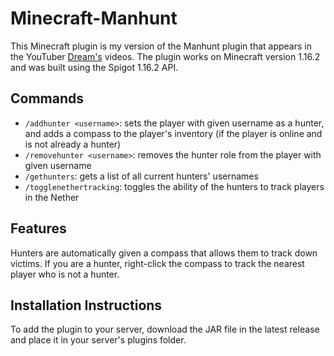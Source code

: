 # Minecraft-Manhunt

This Minecraft plugin is my version of the Manhunt plugin that appears in the YouTuber 
[Dream's](https://www.youtube.com/user/DreamTraps) videos. The plugin works on Minecraft 
version 1.16.2 and was built using the Spigot 1.16.2 API.

## Commands
- ```/addhunter <username>```: sets the player with given username as a hunter, and adds a compass 
to the player's inventory (if the player is online and is not already a hunter)
- ```/removehunter <username>```: removes the hunter role from the player with given username
- ```/gethunters```: gets a list of all current hunters' usernames
- ```/togglenethertracking```: toggles the ability of the hunters to track players in the Nether

## Features

Hunters are automatically given a compass that allows them to track down victims. If you are a hunter,
right-click the compass to track the nearest player who is not a hunter.

## Installation Instructions

To add the plugin to your server, download the JAR file in the latest release and place it in your
server's plugins folder.
